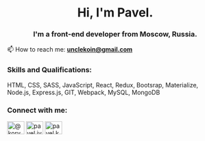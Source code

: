 <h1 align="center">Hi, I'm Pavel.</h1>
<h3 align="center">I'm a front-end developer from Moscow, Russia.</h3>

📫 How to reach me:  **unclekoin@gmail.com**

### Skills and Qualifications:
HTML, CSS, SASS, JavaScript, React, Redux, Bootsrap, Materialize, Node.js, Express.js, GIT, Webpack, MySQL, MongoDB

### Connect with me:
<p align="left">
<a href="https://twitter.com/@koryakin_pavel" target="blank"><img align="center" src="https://raw.githubusercontent.com/rahuldkjain/github-profile-readme-generator/master/src/images/icons/Social/twitter.svg" alt="@koryakin_pavel" height="30" width="40" /></a>
<a href="https://fb.com/pavel.ivan.koryakin" target="blank"><img align="center" src="https://raw.githubusercontent.com/rahuldkjain/github-profile-readme-generator/master/src/images/icons/Social/facebook.svg" alt="pavel.ivan.koryakin" height="30" width="40" /></a>
<a href="https://instagram.com/pavel.koryakin" target="blank"><img align="center" src="https://raw.githubusercontent.com/rahuldkjain/github-profile-readme-generator/master/src/images/icons/Social/instagram.svg" alt="pavel.koryakin" height="30" width="40" /></a>
</p>


